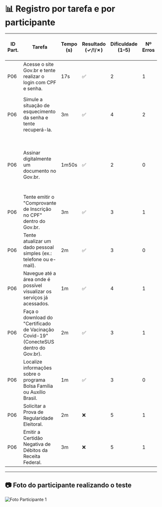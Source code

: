 # 📊 Registro por tarefa e por participante

| ID Part. | Tarefa | Tempo (s) | Resultado (✓/!/✗) | Dificuldade (1–5) | Nº Erros | Nº Pedidos de Ajuda | Observações |
|----------|---------|-----------|--------------------|-------------------|----------|----------------------|-------------|
| P06 | Acesse o site Gov.br e tente realizar o login com CPF e senha. | 17s | ✅ | 2 | 1 | 0 | Nunca salva a senha pois ele sempre pede pra recuperar. |
| P06 | Simule a situação de esquecimento da senha e tente recuperá-la. | 3m | ✅ | 4 | 2 | 1 | Ficou na dúvida qual método seria melhor (e-mail, telefone ou reconhecimento facial). |
| P06 | Assinar digitalmente um documento no Gov.br. | 1m50s | ✅ | 2 | 0 | 0 | Teve dificuldade no código de verificação pois não tem direcionamento de que deve voltar pra adicionar. |
| P06 | Tente emitir o "Comprovante de Inscrição no CPF" dentro do Gov.br. | 3m | ✅ | 3 | 1 | 1 | Dificuldade em encontrar a opção. |
| P06 | Tente atualizar um dado pessoal simples (ex.: telefone ou e-mail). | 2m | ✅ | 3 | 0 | 0 | Os campos para preenchimentos não têm mensagem de instrução. |
| P06 | Navegue até a área onde é possível visualizar os serviços já acessados. | 1m | ✅ | 4 | 1 | 1 | Opções confusas, teve dificuldade em encontrar. |
| P06 | Faça o download do "Certificado de Vacinação Covid-19" (ConecteSUS dentro do Gov.br). | 2m | ✅ | 3 | 1 | 1 | Teve dificuldade em encontrar. |
| P06 | Localize informações sobre o programa Bolsa Família ou Auxílio Brasil. | 1m | ✅ | 3 | 0 | 0 | Teve dificuldade apenas de encontrar. |
| P06 | Solicitar a Prova de Regularidade Eleitoral. | 2m | ❌ | 5 | 1 | 1 | O sistema apresentou erros, não atualiza. |
| P06 | Emitir a Certidão Negativa de Débitos da Receita Federal. | 3m | ❌ | 5 | 1 | 1 | O sistema apresentou erros. |

---

## 📷 Foto do participante realizando o teste

![Foto Participante 1](https://github.com/user-attachments/assets/c582288b-1b4f-4824-8e55-0c3713600aed)
 
